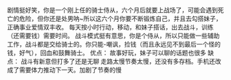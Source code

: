 剧情挺好笑，你是一个刚上任的骑士侍从，六个月后就要上战场了，可能会遇到死亡的危险，但你还是处男呐~所以这六个月你要不断锻炼自己，并且去勾搭妹子，正确事业爱情双丰收。
每天按小时行动，移动，和妹子搭话，出去战斗，训练（还需要钱）需要时间。
战斗模式挺有意思，你是个侍从，所以只能做一些辅助工作，战斗都是交给骑士的。你只能-嘲讽，捡钱（而且永远见不到最后一个怪的钱，好气），回血和鼓舞骑士。
优点：
故事好玩，妹子可以聊的话题也很多
缺点：
战斗有新意但打多了还是无聊
走路太慢节奏太慢，还没有多存档。手机还改成了需要体力推动下一天。加剧了节奏的慢